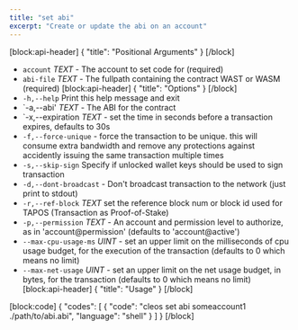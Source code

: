 ```yaml
---
title: "set abi"
excerpt: "Create or update the abi on an account"
---
```

[block:api-header]
{
  "title": "Positional Arguments"
}
[/block]
* `account` _TEXT_ - The account to set code for (required)
* `abi-file` _TEXT_ - The fullpath containing the contract WAST or WASM (required)
[block:api-header]
{
  "title": "Options"
}
[/block]
* `-h,--help` Print this help message and exit
* `-a,--abi' _TEXT_ - The ABI for the contract
* `-x,--expiration _TEXT_ - set the time in seconds before a transaction expires, defaults to 30s
* `-f,--force-unique` - force the transaction to be unique. this will consume extra bandwidth and remove any protections against accidently issuing the same transaction multiple times
* `-s,--skip-sign` Specify if unlocked wallet keys should be used to sign transaction
* `-d,--dont-broadcast` - Don't broadcast transaction to the network (just print to stdout)
* `-r,--ref-block` _TEXT_         set the reference block num or block id used for TAPOS (Transaction as Proof-of-Stake)
* `-p,--permission`  _TEXT_ - An account and permission level to authorize, as in 'account@permission' (defaults to 'account@active')
* `--max-cpu-usage-ms` _UINT_ - set an upper limit on the milliseconds of cpu usage budget, for the execution of the transaction (defaults to 0 which means no limit)
* `--max-net-usage` _UINT_ - set an upper limit on the net usage budget, in bytes, for the transaction (defaults to 0 which means no limit)
[block:api-header]
{
  "title": "Usage"
}
[/block]

[block:code]
{
  "codes": [
    {
      "code": "cleos set abi someaccount1 ./path/to/abi.abi",
      "language": "shell"
    }
  ]
}
[/block]
